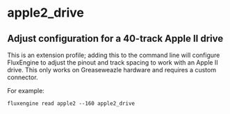 apple2_drive
====
## Adjust configuration for a 40-track Apple II drive
<!-- This file is automatically generated. Do not edit. -->

This is an extension profile; adding this to the command line will configure
FluxEngine to adjust the pinout and track spacing to work with an Apple II
drive.  This only works on Greaseweazle hardware and requires a custom
connector.

For example:

```
fluxengine read apple2 --160 apple2_drive
```

